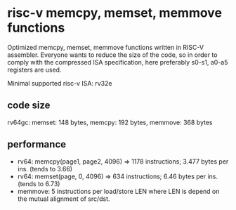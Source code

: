 # risc-v memcpy, memset, memmove functions

Optimized memcpy, memset, memmove functions written in RISC-V assembler.
Everyone wants to reduce the size of the code, so in order to comply with
the compressed ISA specification, here preferably s0-s1, a0-a5 registers
are used.

Minimal supported risc-v ISA: rv32e

## code size

rv64gc: memset: 148 bytes, memcpy: 192 bytes, memmove: 368 bytes

## performance

- rv64: memcpy(page1, page2, 4096) => 1178 instructions; 3.477 bytes per ins. (tends to 3.66)
- rv64: memset(page, 0, 4096) => 634 instructions; 6.46 bytes per ins. (tends to 6.73)
- memmove: 5 instructions per load/store LEN where LEN is depend on the mutual alignment of src/dst.

